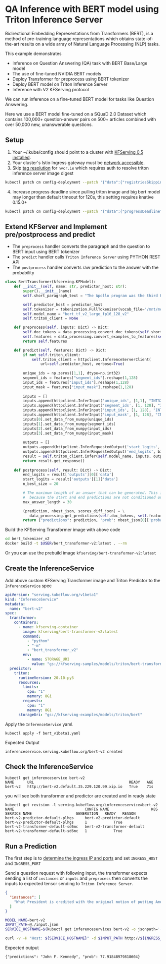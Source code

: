 
# QA Inference with BERT model using Triton Inference Server
Bidirectional Embedding Representations from Transformers (BERT), is a method of pre-training language representations which obtains state-of-the-art results on a wide array of Natural Language Processing (NLP) tasks.

This example demonstrates
- Inference on Question Answering (QA) task with BERT Base/Large model
- The use of fine-tuned NVIDIA BERT models
- Deploy Transformer for preprocess using BERT tokenizer
- Deploy BERT model on Triton Inference Server
- Inference with V2 KFServing protocol

We can run inference on a fine-tuned BERT model for tasks like Question Answering.

Here we use a BERT model fine-tuned on a SQuaD 2.0 Dataset which contains 100,000+ question-answer pairs on 500+ articles combined with over 50,000 new, unanswerable questions.

## Setup
1. Your ~/.kube/config should point to a cluster with [KFServing 0.5 installed](https://github.com/kubeflow/kfserving/#install-kfserving).
2. Your cluster's Istio Ingress gateway must be [network accessible](https://istio.io/latest/docs/tasks/traffic-management/ingress/ingress-control/).
3. Skip [tag resolution](https://knative.dev/docs/serving/tag-resolution/) for `nvcr.io` which requires auth to resolve triton inference server image digest
```bash
kubectl patch cm config-deployment --patch '{"data":{"registriesSkippingTagResolving":"nvcr.io"}}' -n knative-serving
```
4. Increase progress deadline since pulling triton image and big bert model may longer than default timeout for 120s, this setting requires knative 0.15.0+
```bash
kubectl patch cm config-deployment --patch '{"data":{"progressDeadline": "600s"}}' -n knative-serving
```
## Extend KFServer and Implement pre/postprocess and predict

- The `preprocess` handler converts the paragraph and the question to BERT input using BERT tokenizer
- The `predict` handler calls `Triton Inference Server` using PYTHON REST API  
- The `postprocess` handler converts raw prediction to the answer with the probability
```python
class BertTransformer(kfserving.KFModel):
    def __init__(self, name: str, predictor_host: str):
        super().__init__(name)
        self.short_paragraph_text = "The Apollo program was the third United States human spaceflight program. First conceived as a three-man spacecraft to follow the one-man Project Mercury which put the first Americans in space, Apollo was dedicated to President John F. Kennedy's national goal of landing a man on the Moon. The first manned flight of Apollo was in 1968. Apollo ran from 1961 to 1972 followed by the Apollo-Soyuz Test Project a joint Earth orbit mission with the Soviet Union in 1975."

        self.predictor_host = predictor_host
        self.tokenizer = tokenization.FullTokenizer(vocab_file="/mnt/models/vocab.txt", do_lower_case=True)
        self.model_name = "bert_tf_v2_large_fp16_128_v2"
        self.triton_client = None

    def preprocess(self, inputs: Dict) -> Dict:
        self.doc_tokens = data_processing.convert_doc_tokens(self.short_paragraph_text)
        self.features = data_processing.convert_examples_to_features(self.doc_tokens, inputs["instances"][0], self.tokenizer, 128, 128, 64)
        return self.features

    def predict(self, features: Dict) -> Dict:
        if not self.triton_client:
            self.triton_client = httpclient.InferenceServerClient(
                url=self.predictor_host, verbose=True)
     
        unique_ids = np.zeros([1,1], dtype=np.int32)
        segment_ids = features["segment_ids"].reshape(1,128)
        input_ids = features["input_ids"].reshape(1,128)
        input_mask = features["input_mask"].reshape(1,128)
        
        inputs = []
        inputs.append(httpclient.InferInput('unique_ids', [1,1], "INT32"))
        inputs.append(httpclient.InferInput('segment_ids', [1, 128], "INT32"))
        inputs.append(httpclient.InferInput('input_ids', [1, 128], "INT32"))
        inputs.append(httpclient.InferInput('input_mask', [1, 128], "INT32"))
        inputs[0].set_data_from_numpy(unique_ids)
        inputs[1].set_data_from_numpy(segment_ids)
        inputs[2].set_data_from_numpy(input_ids)
        inputs[3].set_data_from_numpy(input_mask)
        
        outputs = []
        outputs.append(httpclient.InferRequestedOutput('start_logits', binary_data=False))
        outputs.append(httpclient.InferRequestedOutput('end_logits', binary_data=False))
        result = self.triton_client.infer(self.model_name, inputs, outputs=outputs)
        return result.get_response()
    
    def postprocess(self, result: Dict) -> Dict:
        end_logits = result['outputs'][0]['data']
        start_logits = result['outputs'][1]['data']
        n_best_size = 20

        # The maximum length of an answer that can be generated. This is needed 
        #  because the start and end predictions are not conditioned on one another
        max_answer_length = 30

        (prediction, nbest_json, scores_diff_json) = \
           data_processing.get_predictions(self.doc_tokens, self.features, start_logits, end_logits, n_best_size, max_answer_length)
        return {"predictions": prediction, "prob": nbest_json[0]['probability'] * 100.0}
```

Build the KFServing Transformer image with above code
```bash
cd bert_tokenizer_v2
docker build -t $USER/bert_transformer-v2:latest . --rm
```
Or you can use the prebuild image `kfserving/bert-transformer-v2:latest`

## Create the InferenceService
Add above custom KFServing Transformer image and Triton Predictor to the `InferenceService` spec
```yaml
apiVersion: "serving.kubeflow.org/v1beta1"
kind: "InferenceService"
metadata:
  name: "bert-v2"
spec:
  transformer:
    containers:
      - name: kfserving-container      
        image: kfserving/bert-transformer-v2:latest
        command:
          - "python"
          - "-m"
          - "bert_transformer_v2"
        env:
          - name: STORAGE_URI
            value: "gs://kfserving-samples/models/triton/bert-transformer"
  predictor:
    triton:
      runtimeVersion: 20.10-py3
      resources:
        limits:
          cpu: "1"
          memory: 8Gi
        requests:
          cpu: "1"
          memory: 8Gi
      storageUri: "gs://kfserving-examples/models/triton/bert"
```

Apply the `InferenceService` yaml.
```
kubectl apply -f bert_v1beta1.yaml 
```

Expected Output
```
inferenceservice.serving.kubeflow.org/bert-v2 created
```
## Check the InferenceService
```
kubectl get inferenceservice bert-v2
NAME      URL                                           READY   AGE
bert-v2   http://bert-v2.default.35.229.120.99.xip.io   True    71s
```
you will see both transformer and predictor are created and in ready state
```
kubectl get revision -l serving.kubeflow.org/inferenceservice=bert-v2
NAME                                CONFIG NAME                   K8S SERVICE NAME                    GENERATION   READY   REASON
bert-v2-predictor-default-plhgs     bert-v2-predictor-default     bert-v2-predictor-default-plhgs     1            True    
bert-v2-transformer-default-sd6nc   bert-v2-transformer-default   bert-v2-transformer-default-sd6nc   1            True  
```
## Run a Prediction
The first step is to [determine the ingress IP and ports](../../../../README.md#determine-the-ingress-ip-and-ports) and set `INGRESS_HOST` and `INGRESS_PORT`

Send a question request with following input, the transformer expects sending a list of `instances` or `inputs` and `preprocess` then converts
the inputs to expected tensor sending to `Triton Inference Server`.
```json
{
  "instances": [
    "What President is credited with the original notion of putting Americans in space?" 
  ]
}
```

```bash
MODEL_NAME=bert-v2
INPUT_PATH=@./input.json
SERVICE_HOSTNAME=$(kubectl get inferenceservices bert-v2 -o jsonpath='{.status.url}' | cut -d "/" -f 3)

curl -v -H "Host: ${SERVICE_HOSTNAME}" -d $INPUT_PATH http://${INGRESS_HOST}:${INGRESS_PORT}/v2/models/$MODEL_NAME/infer
```

Expected output
```
{"predictions": "John F. Kennedy", "prob": 77.91848979818604}
```

